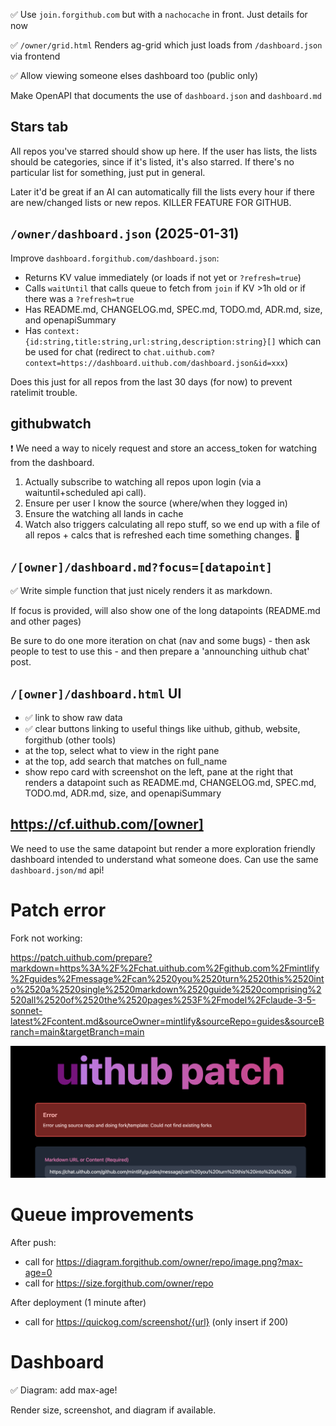 ✅ Use `join.forgithub.com` but with a `nachocache` in front. Just details for now

✅ `/owner/grid.html` Renders ag-grid which just loads from `/dashboard.json` via frontend

✅ Allow viewing someone elses dashboard too (public only)

Make OpenAPI that documents the use of `dashboard.json` and `dashboard.md`

## Stars tab

All repos you've starred should show up here. If the user has lists, the lists should be categories, since if it's listed, it's also starred. If there's no particular list for something, just put in general.

Later it'd be great if an AI can automatically fill the lists every hour if there are new/changed lists or new repos. KILLER FEATURE FOR GITHUB.

## `/owner/dashboard.json` (2025-01-31)

Improve `dashboard.forgithub.com/dashboard.json`:

- Returns KV value immediately (or loads if not yet or `?refresh=true`)
- Calls `waitUntil` that calls queue to fetch from `join` if KV >1h old or if there was a `?refresh=true`
- Has README.md, CHANGELOG.md, SPEC.md, TODO.md, ADR.md, size, and openapiSummary
- Has `context: {id:string,title:string,url:string,description:string}[]` which can be used for chat (redirect to `chat.uithub.com?context=https://dashboard.uithub.com/dashboard.json&id=xxx`)

Does this just for all repos from the last 30 days (for now) to prevent ratelimit trouble.

## githubwatch

❗️ We need a way to nicely request and store an access_token for watching from the dashboard.

1. Actually subscribe to watching all repos upon login (via a waituntil+scheduled api call).
2. Ensure per user I know the source (where/when they logged in)
3. Ensure the watching all lands in cache
4. Watch also triggers calculating all repo stuff, so we end up with a file of all repos + calcs that is refreshed each time something changes. 🐐

## `/[owner]/dashboard.md?focus=[datapoint]`

✅ Write simple function that just nicely renders it as markdown.

If focus is provided, will also show one of the long datapoints (README.md and other pages)

Be sure to do one more iteration on chat (nav and some bugs) - then ask people to test to use this - and then prepare a 'announching uithub chat' post.

## `/[owner]/dashboard.html` UI

- ✅ link to show raw data
- ✅ clear buttons linking to useful things like uithub, github, website, forgithub (other tools)
- at the top, select what to view in the right pane
- at the top, add search that matches on full_name
- show repo card with screenshot on the left, pane at the right that renders a datapoint such as README.md, CHANGELOG.md, SPEC.md, TODO.md, ADR.md, size, and openapiSummary

## https://cf.uithub.com/[owner]

We need to use the same datapoint but render a more exploration friendly dashboard intended to understand what someone does. Can use the same `dashboard.json/md` api!

# Patch error

Fork not working:

https://patch.uithub.com/prepare?markdown=https%3A%2F%2Fchat.uithub.com%2Fgithub.com%2Fmintlify%2Fguides%2Fmessage%2Fcan%2520you%2520turn%2520this%2520into%2520a%2520single%2520markdown%2520guide%2520comprising%2520all%2520of%2520the%2520pages%253F%2Fmodel%2Fclaude-3-5-sonnet-latest%2Fcontent.md&sourceOwner=mintlify&sourceRepo=guides&sourceBranch=main&targetBranch=main

![](err.png)

# Queue improvements

After push:

- call for https://diagram.forgithub.com/owner/repo/image.png?max-age=0
- call for https://size.forgithub.com/owner/repo

After deployment (1 minute after)

- call for https://quickog.com/screenshot/{url} (only insert if 200)

# Dashboard

✅ Diagram: add max-age!

Render size, screenshot, and diagram if available.
